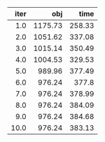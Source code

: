|   iter |       obj |     time |
| ------:| ---------:| --------:|
|  $1.0$ | $1175.73$ | $258.33$ |
|  $2.0$ | $1051.62$ | $337.08$ |
|  $3.0$ | $1015.14$ | $350.49$ |
|  $4.0$ | $1004.53$ | $329.53$ |
|  $5.0$ |  $989.96$ | $377.49$ |
|  $6.0$ |  $976.24$ |  $377.8$ |
|  $7.0$ |  $976.24$ | $378.99$ |
|  $8.0$ |  $976.24$ | $384.09$ |
|  $9.0$ |  $976.24$ | $384.68$ |
| $10.0$ |  $976.24$ | $383.13$ |


